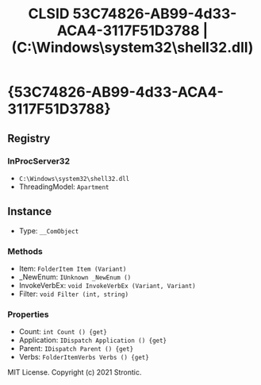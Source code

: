 ﻿---
title: "CLSID 53C74826-AB99-4d33-ACA4-3117F51D3788 | (C:\\Windows\\system32\\shell32.dll)"
excerpt: What is COM-Object CLSID 53C74826-AB99-4d33-ACA4-3117F51D3788?
---

# {53C74826-AB99-4d33-ACA4-3117F51D3788}


## Registry


### InProcServer32

* `C:\Windows\system32\shell32.dll`
* ThreadingModel: `Apartment`

## Instance

* Type: `__ComObject`

### Methods

* Item: `FolderItem Item (Variant)`
* _NewEnum: `IUnknown _NewEnum ()`
* InvokeVerbEx: `void InvokeVerbEx (Variant, Variant)`
* Filter: `void Filter (int, string)`

### Properties

* Count: `int Count () {get} `
* Application: `IDispatch Application () {get} `
* Parent: `IDispatch Parent () {get} `
* Verbs: `FolderItemVerbs Verbs () {get} `

MIT License. Copyright (c) 2021 Strontic.


